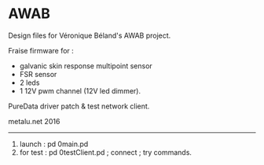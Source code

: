 # AWAB

Design files for Véronique Béland's AWAB project.

Fraise firmware for :
- galvanic skin response multipoint sensor 
- FSR sensor 
- 2 leds 
- 1 12V pwm channel (12V led dimmer).

PureData driver patch & test network client.


metalu.net 2016


-----

1) launch : pd 0main.pd
2) for test : pd 0testClient.pd ; connect ; try commands.


